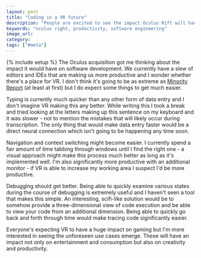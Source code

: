 ```yaml
---
layout: post
title: "Coding in a VR future"
description: "People are excited to see the impact Oculus Rift will have on gaming but I'm more excited to see the impact it will have on productivity tools"
keywords: "oculus right, productivity, software engineering"
image_url:
category:
tags: ["#meta"]
---
```

{% include setup %}
The Oculus acquisition got me thinking about the impact it would have on software development. We currently have a slew of editors and IDEs that are making us more productive and I wonder whether there's a place for VR. I don't think it's going to be as extreme as <a href="https://en.wikipedia.org/wiki/Minority_Report_(film)" target="_blank">Minority Report</a> (at least at first) but I do expect some things to get much easier.

Typing is currently much quicker than any other form of data entry and I don't imagine VR making this any better. While writing this I took a break and tried looking at the letters making up this sentence on my keyboard and it was slower - not to mention the mistakes that will likely occur during transcription. The only thing that would make data entry faster would be a direct neural connection which isn't going to be happening any time soon.

Navigation and context switching might become easier. I currently spend a fair amount of time tabbing through windows until I find the right one - a visual approach might make this process much better as long as it's implemented well. I'm also significantly more productive with an additional monitor - if VR is able to increase my working area I suspect I'd be more productive.

Debugging should get better. Being able to quickly examine various states during the course of debugging is extremely useful and I haven't seen a tool that makes this simple. An interesting, scifi-like solution would be to somehow provide a three-dimensional view of code execution and be able to view your code from an additional dimension. Being able to quickly go back and forth through time would make tracing code significantly easier.

Everyone's expecting VR to have a huge impact on gaming but I'm more interested in seeing the unforeseen use cases emerge. These will have an impact not only on entertainment and consumption but also on creativity and productivity.